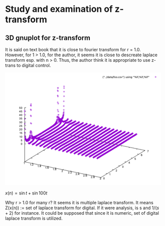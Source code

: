 # Study and examination of z-transform

## 3D gnuplot for z-transform

It is said on text book that it is close to fourier transform for r = 1.0. However, for 1 > 1.0, for the author, it seems it is close to descreate laplace transform esp. with n > 0. Thus, the author think it is appropriate to use z-trans to digital control.

![z-trans for sin t and sin 100t](/articles/img/z-trans-sin.png "z-trans for sin t and sin 100t")

$x(n) = \sin t + \sin 100t$

Why r > 1.0 for many r? It seems it is multiple laplace transform. It means Z(x(n)) := set of laplace transform for digital. If it were analysis, is s and $1/(s + 2)$ for instance. It could be supposed that since it is numeric, set of digital laplace transform is utilized.
